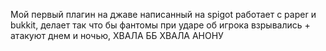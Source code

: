 Мой первый плагин на джаве написанный на spigot работает с paper и bukkit, делает так что бы фантомы при ударе об игрока взрывались + атакуют днем и ночью, ХВАЛА ББ ХВАЛА АНОНУ
